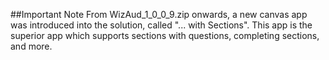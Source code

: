 ##Important Note
From WizAud_1_0_0_9.zip onwards, a new canvas app was introduced into the solution, called "... with Sections". This app is the superior app which supports sections with questions, completing sections, and more.
